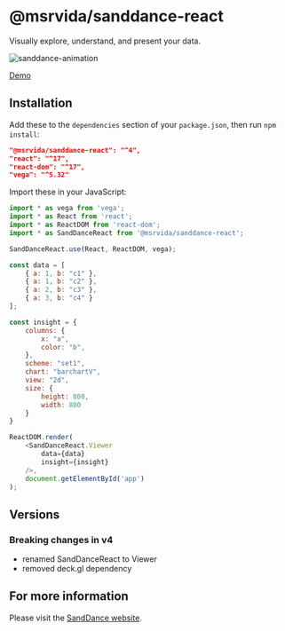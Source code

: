 # @msrvida/sanddance-react

Visually explore, understand, and present your data.

![sanddance-animation](https://user-images.githubusercontent.com/11507384/189461831-9467863e-bff8-47d2-aa03-ab2b74658814.gif)

[Demo](https://microsoft.github.io/SandDance/app)

## Installation

Add these to the `dependencies` section of your `package.json`, then run `npm install`:

```json
"@msrvida/sanddance-react": "^4",
"react": "^17",
"react-dom": "^17",
"vega": "^5.32"
```

Import these in your JavaScript:

```js
import * as vega from 'vega';
import * as React from 'react';
import * as ReactDOM from 'react-dom';
import * as SandDanceReact from '@msrvida/sanddance-react';

SandDanceReact.use(React, ReactDOM, vega);

const data = [
    { a: 1, b: "c1" },
    { a: 1, b: "c2" },
    { a: 2, b: "c3" },
    { a: 3, b: "c4" }
];

const insight = {
    columns: {
        x: "a",
        color: "b",
    },
    scheme: "set1",
    chart: "barchartV",
    view: "2d",
    size: {
        height: 800,
        width: 800
    }
}

ReactDOM.render(
    <SandDanceReact.Viewer
        data={data}
        insight={insight}
    />,
    document.getElementById('app')
);
```

## Versions

### Breaking changes in v4

* renamed SandDanceReact to Viewer
* removed deck.gl dependency

## For more information
Please visit the [SandDance website](https://microsoft.github.io/SandDance/).
